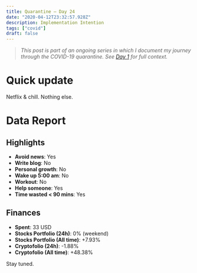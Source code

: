 ```yaml
---
title: Quarantine — Day 24
date: "2020-04-12T23:32:57.928Z"
description: Implementation Intention
tags: ["covid"]
draft: false
---
```


> *This post is part of an ongoing series in which I document my journey through the COVID-19 quarantine. See [Day 1](/quarantine-day-1) for full context.*

<div class="divider"></div>

# Quick update

Netflix & chill. Nothing else.

<div class="divider"></div>

# Data Report

## Highlights

* **Avoid news**: Yes
* **Write blog**: No
* **Personal growth**: No
* **Wake up 5:00 am**: No
* **Workout**: No
* **Help someone**: Yes
* **Time wasted < 90 mins**: Yes

## Finances

* **Spent**: 33 USD
* **Stocks Portfolio (24h)**: 0% (weekend)
* **Stocks Portfolio (All time)**: +7.93%
* **Cryptofolio (24h)**: -1.88%
* **Cryptofolio (All time)**: +48.38%

<div class="divider"></div>

Stay tuned.
